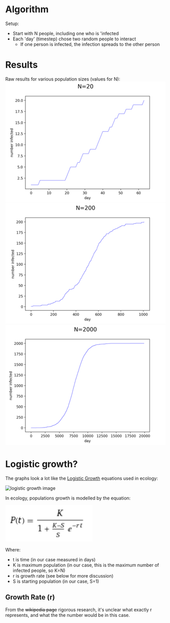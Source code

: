 # Algorithm
Setup:

 - Start with N people, including one who is 'infected
 - Each 'day' (timestep) chose two random people to interact
    - If one person is infected, the infection spreads to the other person


# Results

Raw results for various population sizes (values for N):
![n=20](./n20-single.png)
![n=200](./n200-single.png)
![n=2000](./n2000-single.png)



# Logistic growth?
The graphs look a lot like the [Logistic Growth](https://en.wikipedia.org/wiki/Logistic_function) equations used in ecology:

![logistic growth image](https://upload.wikimedia.org/wikipedia/commons/thumb/8/88/Logistic-curve.svg/640px-Logistic-curve.svg.png)

In ecology, populations growth is modelled by the equation:

![logistic growth equation](./logistic-growth-equation.png)

Where:
  - t is time (in our case measured in days)
  - K is maximum population (in our case, this is the maximum number of infected people, so K=N)
  - r is growth rate (see below for more discussion)
  - S is starting population (in our case, S=1)


## Growth Rate (r)

From the ~~wikipedia page~~ rigorous research, it's unclear what exactly r represents, and what the the number would be in this case.
